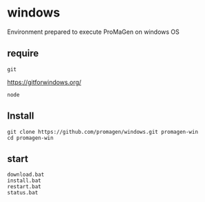 # windows
Environment prepared to execute ProMaGen on windows OS

## require

    git
https://gitforwindows.org/

    node


## Install

    git clone https://github.com/promagen/windows.git promagen-win
    cd promagen-win

## start

    download.bat
    install.bat
    restart.bat
    status.bat
